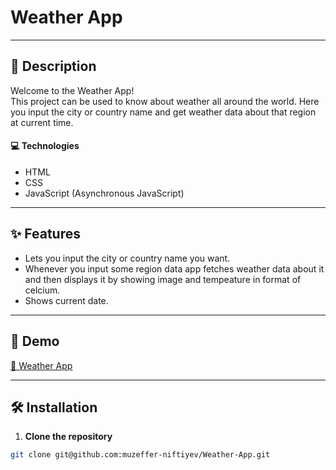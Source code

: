 # Weather App

---

## 📝 Description

Welcome to the Weather App! <br>
This project can be used to know about weather all around the world. Here you input the city or country name and get weather data about that region at current time.

#### 💻 Technologies

- HTML
- CSS
- JavaScript (Asynchronous JavaScript)

---

## ✨ Features

- Lets you input the city or country name you want.
- Whenever you input some region data app fetches weather data about it and then displays it by showing image and tempeature in format of celcium.
- Shows current date.

---

## 🚀 Demo

[🔗 Weather App](https://weather-app-bay-phi-77.vercel.app)

---

## 🛠 Installation

1. **Clone the repository**

```bash
git clone git@github.com:muzeffer-niftiyev/Weather-App.git
```
